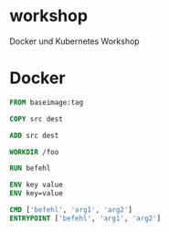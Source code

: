 # workshop
Docker und Kubernetes Workshop

# Docker

```Dockerfile
FROM baseimage:tag

COPY src dest

ADD src dest

WORKDIR /foo

RUN befehl

ENV key value
ENV key=value

CMD ['befehl', 'arg1', 'arg2']
ENTRYPOINT ['befehl', 'arg1', 'arg2']
```
